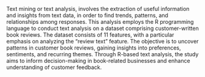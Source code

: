Text mining or text analysis, involves the extraction of useful information and insights from text data, in order to find trends, patterns, and relationships among responses. This analysis employs the R programming language to conduct text analysis on a dataset comprising customer-written book reviews. The dataset consists of 11 features, with a particular emphasis on analyzing the “review text” feature. The objective is to uncover patterns in customer book reviews, gaining insights into preferences, sentiments, and recurring themes. Through R-based text analysis, the study aims to inform decision-making in book-related businesses and enhance understanding of customer feedback.

